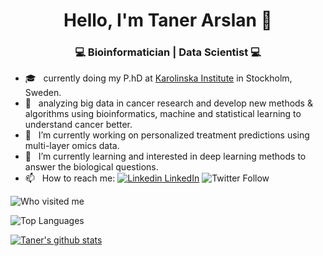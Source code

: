 <h1 align="center"> Hello, I'm Taner Arslan 👋 </h1>

<h3 align="center"> 💻 Bioinformatician | Data Scientist 💻 </h3>

- 🎓 &nbsp; currently doing my P.hD at [Karolinska Institute](https://ki.se/) in Stockholm, Sweden.
- 🤔 &nbsp; analyzing big data in cancer research and develop new methods & algorithms using bioinformatics, machine and statistical learning to understand cancer better.
- 🔭  &nbsp; I’m currently working on personalized treatment predictions using multi-layer omics data.
- 🌱 &nbsp; I’m currently learning and interested in deep learning methods to answer the biological questions. 
- 📫 &nbsp; How to reach me: [![Linkedin](https://i.stack.imgur.com/gVE0j.png) LinkedIn](https://www.linkedin.com/in/taner-arslan/)
![Twitter Follow](https://img.shields.io/twitter/follow/arslantnr_?style=social)

![Who visited me](https://visitor-badge.laobi.icu/badge?page_id=TanerArslan.TanerArslan)

![Top Languages](https://github-readme-stats.vercel.app/api/top-langs/?username=TanerArslan&hide=TeX&layout=compact)

[![Taner's github stats](https://github-readme-stats.vercel.app/api?username=TanerArslan&show_icons=true&title_color=fff&icon_color=79ff97&text_color=9f9f9f&bg_color=151515)](https://github.com/TanerArslan)

<!--
**TanerArslan/TanerArslan** is a ✨ _special_ ✨ repository because its `README.md` (this file) appears on your GitHub profile.

Here are some ideas to get you started:

- 🔭 I’m currently working on ...
- 🌱 I’m currently learning ...
- 👯 I’m looking to collaborate on ...
- 🤔 I’m looking for help with ...
- 💬 Ask me about ...
- 📫 How to reach me: ...
- 😄 Pronouns: ...
- ⚡ Fun fact: ...
-->
